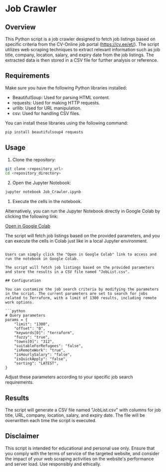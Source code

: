 # Job Crawler

## Overview

This Python script is a job crawler designed to fetch job listings based on specific criteria from the CV-Online job portal (https://cv.ee/et/). The script utilizes web scraping techniques to extract relevant information such as job title, company, location, salary, and expiry date from the job listings. The extracted data is then stored in a CSV file for further analysis or reference.

## Requirements

Make sure you have the following Python libraries installed:

- BeautifulSoup: Used for parsing HTML content.
- requests: Used for making HTTP requests.
- urllib: Used for URL manipulation.
- csv: Used for handling CSV files.

You can install these libraries using the following command:

```bash
pip install beautifulsoup4 requests
```

## Usage

1. Clone the repository:

```bash
git clone <repository_url>
cd <repository_directory>
```

2. Open the Jupyter Notebook:

```bash
jupyter notebook Job_Crawler.ipynb
```

1. Execute the cells in the notebook.

Alternatively, you can run the Jupyter Notebook directly in Google Colab by clicking the following link:

[Open in Google Colab](https://colab.research.google.com/github/HenrikPaales/JobCrawler/blob/main/Job_Crawler.ipynb)

The script will fetch job listings based on the provided parameters, and you can execute the cells in Colab just like in a local Jupyter environment.
```

Users can simply click the "Open in Google Colab" link to access and run the notebook in Google Colab.

The script will fetch job listings based on the provided parameters and store the results in a CSV file named "JobList.csv".

## Configuration

You can customize the job search criteria by modifying the parameters in the script. The current parameters are set to search for jobs related to Terraform, with a limit of 1300 results, including remote work options.

```python
# Query parameters
params = {
    "limit": "1300",
    "offset": "0",
    "keywords[0]": "terraform",
    "fuzzy": "true",
    "towns[0]": "312",
    "suitableForRefugees": "false",
    "isRemoteWork": "true",
    "isHourlySalary": "false",
    "isQuickApply": "false",
    "sorting": "LATEST",
}
```

Adjust these parameters according to your specific job search requirements.

## Results

The script will generate a CSV file named "JobList.csv" with columns for job title, URL, company, location, salary, and expiry date. The file will be overwritten each time the script is executed.

## Disclaimer

This script is intended for educational and personal use only. Ensure that you comply with the terms of service of the targeted website, and consider the impact of your web scraping activities on the website's performance and server load. Use responsibly and ethically.